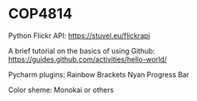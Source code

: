# COP4814

Python Flickr API: https://stuvel.eu/flickrapi

A brief tutorial on the basics of using Github:
https://guides.github.com/activities/hello-world/

Pycharm plugins:
Rainbow Brackets
Nyan Progress Bar

Color sheme: Monokai or others
